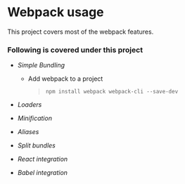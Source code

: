 # Webpack usage
This project covers most of the webpack features.

### Following is covered under this project
- *Simple Bundling*
    - Add webpack to a project
      >`npm install webpack webpack-cli --save-dev`
    
- *Loaders*
- *Minification*
- *Aliases*
- *Split bundles*
- *React integration*
- *Babel integration*